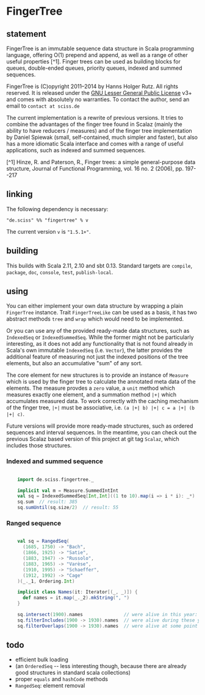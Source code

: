 # FingerTree

## statement

FingerTree is an immutable sequence data structure in Scala programming language, offering O(1) prepend and append, as well as a range of other useful properties [^1]. Finger trees can be used as building blocks for queues, double-ended queues, priority queues, indexed and summed sequences.

FingerTree is (C)opyright 2011&ndash;2014 by Hanns Holger Rutz. All rights reserved. It is released under the [GNU Lesser General Public License](https://raw.github.com/Sciss/FingerTree/master/LICENSE) v3+ and comes with absolutely no warranties. To contact the author, send an email to `contact at sciss.de`

The current implementation is a rewrite of previous versions. It tries to combine the advantages of the finger tree found in Scalaz (mainly the ability to have reducers / measures) and of the finger tree implementation by Daniel Spiewak (small, self-contained, much simpler and faster), but also has a more idiomatic Scala interface and comes with a range of useful applications, such as indexed and summed sequences.

[^1] Hinze, R. and Paterson, R., Finger trees: a simple general-purpose data structure, Journal of Functional Programming, vol. 16 no. 2 (2006), pp. 197--217

## linking

The following dependency is necessary:

    "de.sciss" %% "fingertree" % v

The current version `v` is `"1.5.1+"`.

## building

This builds with Scala 2.11, 2.10 and sbt 0.13. Standard targets are `compile`, `package`, `doc`, `console`, `test`, `publish-local`.

## using

You can either implement your own data structure by wrapping a plain `FingerTree` instance. Trait `FingerTreeLike` can be used as a basis, it has two abstract methods `tree` and `wrap` which would need to be implemented.

Or you can use any of the provided ready-made data structures, such as `IndexedSeq` or `IndexedSummedSeq`. While the former might not be particularly interesting, as it does not add any functionality that is not found already in Scala's own immutable `IndexedSeq` (i.e. `Vector`), the latter provides the additional feature of measuring not just the indexed positions of the tree elements, but also an accumulative "sum" of any sort.

The core element for new structures is to provide an instance of `Measure` which is used by the finger tree to calculate the annotated meta data of the elements. The measure provdes a `zero` value, a `unit` method which measures exactly one element, and a summation method `|+|` which accumulates measured data. To work correctly with the caching mechanism of the finger tree, `|+|` must be associative, i.e. `(a |+| b) |+| c = a |+| (b |+| c)`.

Future versions will provide more ready-made structures, such as ordered sequences and interval sequences. In the meantime, you can check out the previous Scalaz based version of this project at git tag `Scalaz`, which includes those structures.

### Indexed and summed sequence

```scala

    import de.sciss.fingertree._

    implicit val m = Measure.SummedIntInt
    val sq = IndexedSummedSeq[Int,Int]((1 to 10).map(i => i * i): _*)
    sq.sum  // result: 385
    sq.sumUntil(sq.size/2)  // result: 55
```

### Ranged sequence

```scala

    val sq = RangedSeq(
      (1685, 1750) -> "Bach",
      (1866, 1925) -> "Satie",
      (1883, 1947) -> "Russolo",
      (1883, 1965) -> "Varèse",
      (1910, 1995) -> "Schaeffer",
      (1912, 1992) -> "Cage"
    )(_._1, Ordering.Int)

    implicit class Names(it: Iterator[(_, _)]) {
      def names = it.map(_._2).mkString(", ")
    }

    sq.intersect(1900).names               // were alive in this year: Satie, Varèse, Russolo
    sq.filterIncludes(1900 -> 1930).names  // were alive during these years: Varèse, Russolo
    sq.filterOverlaps(1900 -> 1930).names  // were alive at some point of this period: all but Bach
```

## todo

 - efficient bulk loading
 - (an `OrderedSeq` -- less interesting though, because there are already good structures in standard scala collections)
 - proper `equals` and `hashCode` methods
 - `RangedSeq`: element removal
